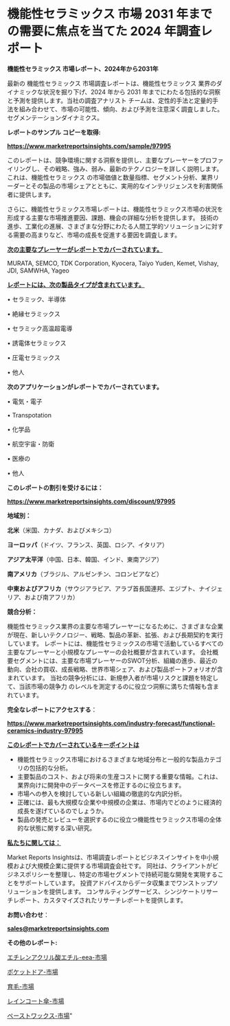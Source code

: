 # 機能性セラミックス 市場 2031 年までの需要に焦点を当てた 2024 年調査レポート

<strong>機能性セラミックス 市場レポート、2024年から2031年</strong>

最新の 機能性セラミックス 市場調査レポートは、機能性セラミックス 業界のダイナミックな状況を掘り下げ、2024 年から 2031 年までにわたる包括的な洞察と予測を提供します。当社の調査アナリスト チームは、定性的手法と定量的手法を組み合わせて、市場の可能性、傾向、および予測を注意深く調査しました。 セグメンテーションダイナミクス。



<strong>レポートのサンプル コピーを取得:</strong> <a href=https://www.marketreportsinsights.com/sample/97995>

<strong><u>https://www.marketreportsinsights.com/sample/97995</u></strong></a>

このレポートは、競争環境に関する洞察を提供し、主要なプレーヤーをプロファイリングし、その戦略、強み、弱み、最新のテクノロジーを詳しく説明します。 これは、機能性セラミックス の市場価値と数量指標、セグメント分析、業界リーダーとその製品の市場シェアとともに、実用的なインテリジェンスを利害関係者に提供します。

さらに、機能性セラミックス市場レポートは、機能性セラミックス市場の状況を形成する主要な市場推進要因、課題、機会の詳細な分析を提供します。 技術の進歩、工業化の進展、さまざまな分野にわたる人間工学的ソリューションに対する需要の高まりなど、市場の成長を促進する要因を調査します。



<strong><u>次の主要なプレーヤーがレポートでカバーされています。</u></strong>

MURATA, SEMCO, TDK Corporation, Kyocera, Taiyo Yuden, Kemet, Vishay, JDI, SAMWHA, Yageo



<strong><u><b>レポートには、次の製品タイプが含まれています。</b></u></strong>

• セラミック、半導体

• 絶縁セラミックス

• セラミック高温超電導

• 誘電体セラミックス

• 圧電セラミックス

• 他人



<strong><b>次のアプリケーションがレポートでカバーされています。</b></strong>

• 電気・電子

• Transpotation

• 化学品

• 航空宇宙・防衛

• 医療の

• 他人



<strong><b>このレポートの割引を受けるには：</b></strong><a href=https://www.marketreportsinsights.com/discount/97995>

<strong><u>https://www.marketreportsinsights.com/discount/97995</u></strong></a>



<strong>地域別：</strong>



<strong>北米</strong>（米国、カナダ、およびメキシコ）



<strong>ヨーロッパ</strong>（ドイツ、フランス、英国、ロシア、イタリア）



<strong>アジア太平洋</strong>（中国、日本、韓国、インド、東南アジア）



<strong>南アメリカ</strong>（ブラジル、アルゼンチン、コロンビアなど）



<strong>中東およびアフリカ</strong>（サウジアラビア、アラブ首長国連邦、エジプト、ナイジェリア、および南アフリカ）



<strong>競合分析：</strong>

機能性セラミックス業界の主要な市場プレーヤーになるために、さまざまな企業が現在、新しいテクノロジー、戦略、製品の革新、拡張、および長期契約を実行しています。 レポートには、機能性セラミックスの市場で活動しているすべての主要なプレーヤーと小規模なプレーヤーの会社概要が含まれています。 会社概要セグメントには、主要な市場プレーヤーのSWOT分析、組織の進歩、最近の動向、会社の買収、成長戦略、世界市場シェア、および製品ポートフォリオが含まれています。 当社の競争分析には、新規参入者が市場リスクと課題を特定して、当該市場の競争力 のレベルを測定するのに役立つ洞察に満ちた情報も含まれています。



<strong>完全なレポートにアクセスする</strong>：

<a href=https://www.marketreportsinsights.com/industry-forecast/functional-ceramics-industry-97995>

<strong><u>https://www.marketreportsinsights.com/industry-forecast/functional-ceramics-industry-97995</u></strong></a>



<strong><u><b>このレポートでカバーされているキーポイントは</b></u></strong>
<ul>
  <li>機能性セラミックス市場におけるさまざまな地域分布と一般的な製品カテゴリの包括的な分析。</li>
  <li>主要製品のコスト、および将来の生産コストに関する重要な情報。これは、業界向けに開発中のデータベースを修正するのに役立ちます。</li>
  <li>市場への参入を検討している新しい組織の徹底的な内訳分析。</li>
  <li>正確には、最も大規模な企業や中規模の企業は、市場内でどのように経済的成長を遂げているのでしょうか。</li>
  <li>製品の発売とレビューを選択するのに役立つ機能性セラミックス市場の全体的な状態に関する深い研究。</li>
</ul>


<strong><u><b>私たちに関しては：</b></u></strong>

Market Reports Insightsは、市場調査レポートとビジネスインサイトを中小規模および大規模企業に提供する市場調査会社です。 同社は、クライアントがビジネスポリシーを整理し、特定の市場セグメントで持続可能な開発を実現することをサポートしています。 投資アドバイスからデータ収集までワンストップソリューションを提供します。 コンサルティングサービス、シンジケートリサーチレポート、カスタマイズされたリサーチレポートを提供します。



<strong><b>お問い合わせ</b></strong>：

<a href=mailto:sales@marketreportsinsights.com>

<strong><u>sales@marketreportsinsights.com</u></strong></a>



<strong>その他のレポート:</strong>

<a href=https://www.linkedin.com/pulse/エチレンアクリル酸エチル-eea-市場-2023-最新の-cagr-および成長分析-2030-pr-news-hub-k1x9f/>エチレンアクリル酸エチル-eea-市場</a>

<a href=https://www.linkedin.com/pulse/ポケットドア-市場-2023-最新の-cagr-および成長分析-2030-mv0pf/>ポケットドア-市場</a>

<a href=https://www.linkedin.com/pulse/育毛-市場-2023-最新の-cagr-および成長分析-2030-trendsetters-testimonials-360-anal-xjzsf/>育毛-市場</a>

<a href=https://www.linkedin.com/pulse/レインコート傘-市場-2023-swot-分析と最新イノベーション-2030-uta1f/>レインコート傘-市場</a>

<a href=https://www.linkedin.com/pulse/ペーストワックス-市場-2023-新興市場-将来の動向と市場需要-2030-w4drf/>ペーストワックス-市場</a>"
